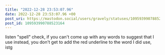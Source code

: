 ```yaml
---
title: "2022-12-28 23:53:07.96"
date: 2022-12-28 23:53:07.96 +00
post_uri: https://mastodon.social/users/gravely/statuses/109593990788523164
post_id: 109593990788523164
---
```

listen "spell" check, if you can't come up with any words to suggest that I use instead, you don't get to add the red underline to the word I did use, istg


